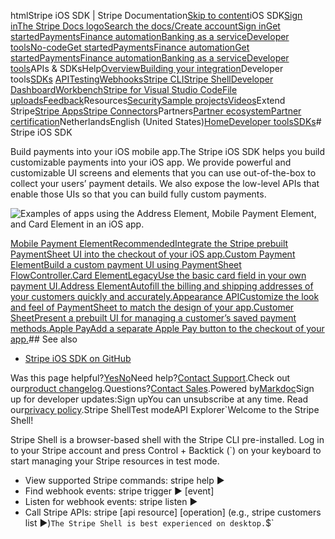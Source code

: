 htmlStripe iOS SDK | Stripe Documentation[Skip to content](#main-content)iOS SDK[Sign in](https://dashboard.stripe.com/login?redirect=https%3A%2F%2Fdocs.stripe.com%2Flibraries%2Fios)[The Stripe Docs logo](/)[Search the docs/](#)[Create account](https://dashboard.stripe.com/register)[Sign in](https://dashboard.stripe.com/login?redirect=https%3A%2F%2Fdocs.stripe.com%2Flibraries%2Fios)[Get started](/get-started)[Payments](/payments)[Finance automation](/finance-automation)[Banking as a service](/financial-services)[Developer tools](/development)[No-code](/no-code)[Get started](/get-started)[Payments](/payments)[Finance automation](/finance-automation)[](#)[Get started](/get-started)[Payments](/payments)[Finance automation](/finance-automation)[Banking as a service](/financial-services)[Developer tools](/development)[](#)APIs & SDKsHelp[Overview](/docs/development)[Building your integration](#)Developer tools[SDKs](#)
[API](#)[Testing](#)[Webhooks](#)[Stripe CLI](#)[Stripe Shell](#)[Developer Dashboard](#)[Workbench](#)[Stripe for Visual Studio Code](/docs/stripe-vscode)[File uploads](/docs/file-upload)[Feedback](/docs/dev-tools-csat)Resources[Security](#)[Sample projects](#)[Videos](#)Extend Stripe[Stripe Apps](#)[Stripe Connectors](#)Partners[Partner ecosystem](/docs/partners)[Partner certification](/docs/partners/training-and-certification)NetherlandsEnglish (United States)[](#)[](#)[Home](/docs)[Developer tools](/docs/development)[SDKs](/docs/libraries)# Stripe iOS SDK

Build payments into your iOS mobile app.The Stripe iOS SDK helps you build customizable payments into your iOS app. We provide powerful and customizable UI screens and elements that you can use out-of-the-box to collect your users’ payment details. We also expose the low-level APIs that enable those UIs so that you can build fully custom payments.

![Examples of apps using the Address Element, Mobile Payment Element, and Card Element in an iOS app.](https://b.stripecdn.com/docs-statics-srv/assets/ios-landing.35eb3fe43605b2b982353f4bdac95840.png)

[Mobile Payment ElementRecommendedIntegrate the Stripe prebuilt PaymentSheet UI into the checkout of your iOS app.](/payments/accept-a-payment?platform=ios&ui=payment-sheet)[Custom Payment ElementBuild a custom payment UI using PaymentSheet FlowController.](/payments/accept-a-payment?platform=ios&ui=payment-sheet#ios-flowcontroller)[Card ElementLegacyUse the basic card field in your own payment UI.](/payments/card-element?platform=ios)[Address ElementAutofill the billing and shipping addresses of your customers quickly and accurately.](/elements/address-element?platform=ios)[Appearance APICustomize the look and feel of PaymentSheet to match the design of your app.](/elements/appearance-api?platform=ios)[Customer SheetPresent a prebuilt UI for managing a customer’s saved payment methods.](/elements/customer-sheet?platform=ios)[Apple PayAdd a separate Apple Pay button to the checkout of your app.](/apple-pay?platform=ios)## See also

- [Stripe iOS SDK on GitHub](https://github.com/stripe/stripe-ios)

Was this page helpful?[Yes](#)[No](#)Need help?[Contact Support](https://support.stripe.com/).Check out our[product changelog](https://stripe.com/blog/changelog).Questions?[Contact Sales](https://stripe.com/contact/sales).Powered by[Markdoc](https://markdoc.dev)Sign up for developer updates:Sign upYou can unsubscribe at any time. Read our[privacy policy](https://stripe.com/privacy).Stripe ShellTest modeAPI Explorer[](https://stripe.com/docs/stripe-cli#install)`Welcome to the Stripe Shell!

Stripe Shell is a browser-based shell with the Stripe CLI pre-installed. Log in to your
Stripe account and press Control + Backtick (`) on your keyboard to start managing your Stripe
resources in test mode.

- View supported Stripe commands: stripe help ▶️
- Find webhook events: stripe trigger ▶️ [event]
- Listen for webhook events: stripe listen ▶
- Call Stripe APIs: stripe [api resource] [operation] (e.g., stripe customers list ▶️)`The Stripe Shell is best experienced on desktop.`$`